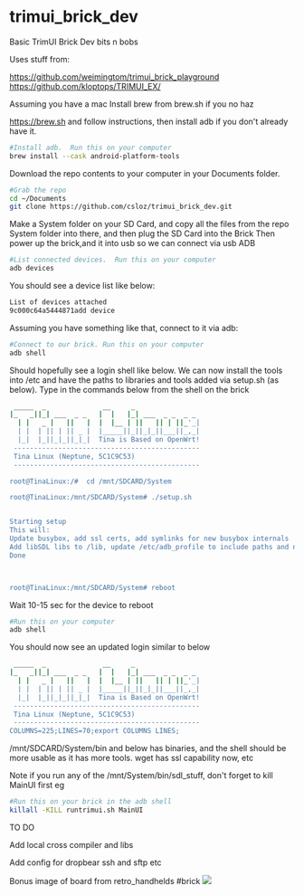 # trimui_brick_dev
Basic TrimUI Brick Dev bits n bobs

Uses stuff from:

https://github.com/weimingtom/trimui_brick_playground
https://github.com/kloptops/TRIMUI_EX/


Assuming you have a mac
Install brew from brew.sh if you no haz

https://brew.sh and follow instructions, then install adb if you don't already have it.

```bash
#Install adb.  Run this on your computer
brew install --cask android-platform-tools
```

Download the repo contents to your computer in your Documents folder.
```bash
#Grab the repo
cd ~/Documents
git clone https://github.com/csloz/trimui_brick_dev.git 
```


Make a System folder on your SD Card, and copy all the files from the repo System folder into there, and then plug the SD Card into the Brick
Then power up the brick,and it into usb so we can connect via usb ADB

```bash
#List connected devices.  Run this on your computer
adb devices
```
You should see a device list like below:

```bash
List of devices attached
9c000c64a5444871add	device
```

Assuming you have something like that, connect to it via adb:

```bash
#Connect to our brick. Run this on your computer
adb shell
```

Should hopefully see a login shell like below.
We can now install the tools into /etc and have the paths to libraries and tools added via setup.sh (as below).
Type in the commands below from the shell on the brick

```bash
 _____  _              __     _
|_   _||_| ___  _ _   |  |   |_| ___  _ _  _ _
  | |   _ |   ||   |  |  |__ | ||   || | ||_'_|
  | |  | || | || _ |  |_____||_||_|_||___||_,_|
  |_|  |_||_|_||_|_|  Tina is Based on OpenWrt!
 ----------------------------------------------
 Tina Linux (Neptune, 5C1C9C53)
 ----------------------------------------------

root@TinaLinux:/#  cd /mnt/SDCARD/System

root@TinaLinux:/mnt/SDCARD/System# ./setup.sh 


Starting setup
This will:
Update busybox, add ssl certs, add symlinks for new busybox internals
Add libSDL libs to /lib, update /etc/adb_profile to include paths and nicer defaults
Done



root@TinaLinux:/mnt/SDCARD/System# reboot
```

Wait 10-15 sec for the device to reboot


```bash
#Run this on your computer
adb shell

```

You should now see an updated login similar to below

```bash
 _____  _              __     _
|_   _||_| ___  _ _   |  |   |_| ___  _ _  _ _
  | |   _ |   ||   |  |  |__ | ||   || | ||_'_|
  | |  | || | || _ |  |_____||_||_|_||___||_,_|
  |_|  |_||_|_||_|_|  Tina is Based on OpenWrt!
 ----------------------------------------------
 Tina Linux (Neptune, 5C1C9C53)
 ----------------------------------------------
COLUMNS=225;LINES=70;export COLUMNS LINES;

```


/mnt/SDCARD/System/bin and below has binaries, and the shell should be more usable as it has more tools.
wget has ssl capability now, etc


Note if you run any of the /mnt/System/bin/sdl_stuff, don't forget to kill MainUI first
eg

```bash
#Run this on your brick in the adb shell
killall -KILL runtrimui.sh MainUI
```



  
TO DO

Add local cross compiler and libs

Add config for dropbear ssh and sftp etc



Bonus image of board from retro_handhelds #brick
![](trimui_board.png?raw=true)
